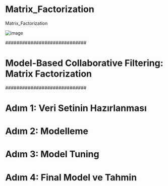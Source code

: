 # Matrix_Factorization
Matrix_Factorization

![image](https://github.com/furkansukan/Matrix_Factorization/assets/115731123/e1cf9807-348f-4871-a156-7b20000a306c)



#############################
# Model-Based Collaborative Filtering: Matrix Factorization
#############################
# Adım 1: Veri Setinin Hazırlanması
# Adım 2: Modelleme
# Adım 3: Model Tuning
# Adım 4: Final Model ve Tahmin

